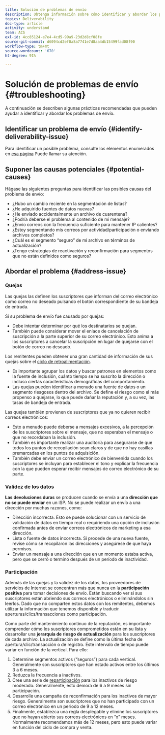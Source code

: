 ```yaml
---
title: Solución de problemas de envío
description: Obtenga información sobre cómo identificar y abordar los problemas de envío.
topics: Deliverability
doc-type: article
activity: understand
team: ACS
exl-id: 4cc85124-e7e4-4cd5-99a9-23d2d8cf08fe
source-git-commit: d6094cd2ef0a8a7741e7d8aa4db15499fad08f90
workflow-type: tm+mt
source-wordcount: '670'
ht-degree: 91%

---
```


# Solución de problemas de envío {#troubleshooting}

A continuación se describen algunas prácticas recomendadas que pueden ayudar a identificar y abordar los problemas de envío.

## Identificar un problema de envío {#identify-deliverability-issue}

Para identificar un posible problema, consulte los elementos enumerados en [esa página](/help/ongoing-monitoring.md) Puede llamar su atención.

<!--
Mailing or campaign metrics: unsubscribe, abuse complaint and/or bounce rates are higher than usual.
Subscriber activity: opens, clicks and/or transactions are lower than usual.
Seed accounts show filtered or non-delivered mailings.
-->

## Suponer las causas potenciales {#potential-causes}

Hágase las siguientes preguntas para identificar las posibles causas del problema de envío:

* ¿Hubo un cambio reciente en la segmentación de listas?
* ¿He adquirido fuentes de datos nuevas?
* ¿He enviado accidentalmente un archivo de cuarentena?
* ¿Podría deberse el problema al contenido de mi mensaje?
* ¿Envío correos con la frecuencia suficiente para mantener IP calientes?
* ¿Estoy segmentando mis correos por actividad/participación o enviando archivos completos?
* ¿Cuál es el segmento “seguro” de mi archivo en términos de actualización?
* ¿Tengo estrategias de reactivación y reconfirmación para segmentos que no están definidos como seguros?

## Abordar el problema {#address-issue}

### Quejas

[](/help/metrics/complaints.md)Las quejas las definen los suscriptores que informan del correo electrónico como correo no deseado pulsando el botón correspondiente de su bandeja de entrada.

Si su problema de envío fue causado por quejas:
* Debe intentar determinar por qué los destinatarios se quejan.
* También puede considerar mover el enlace de cancelación de suscripción a la parte superior de su correo electrónico. Esto anima a los suscriptores a cancelar la suscripción en lugar de quejarse con el botón de correo no deseado.

Los remitentes pueden obtener una gran cantidad de información de sus quejas sobre el [ciclo de retroalimentación](/help/transition-process/infrastructure.md#feedback-loops).
* Es importante agrupar los datos y buscar patrones en elementos como la fuente de inclusión, cuánto tiempo se ha suscrito la dirección o incluso ciertas características demográficas del comportamiento.
* Las quejas pueden identificar a menudo una fuente de datos o un segmento riesgosos dentro del archivo. Se define el riesgo como el más propenso a quejarse, lo que puede dañar la reputación y, a su vez, las tasas de bandeja de entrada.

Las quejas también provienen de suscriptores que ya no quieren recibir correos electrónicos:
* Esto a menudo puede deberse a mensajes excesivos, a la percepción de los suscriptores sobre el mensaje, que no esperaban el mensaje o que no recordaban la inclusión.
* También es importante realizar una auditoría para asegurarse de que todos los puntos de recopilación sean claros y de que no hay casillas premarcadas en los puntos de adquisición.
* También debe enviar un correo electrónico de bienvenida cuando los suscriptores se incluyan para establecer el tono y explicar la frecuencia con la que pueden esperar recibir mensajes de correo electrónico de su parte.

### Validez de los datos

**Las devoluciones duras** se producen cuando se envía a una **dirección que no se puede enviar** en un ISP. No se puede realizar un envío a una dirección por muchas razones, como:
* Dirección incorrecta. Esto se puede solucionar con un servicio de validación de datos en tiempo real o requiriendo una opción de inclusión confirmada antes de enviar correos electrónicos de marketing a esa dirección.
* Lista o fuente de datos incorrecta. Si procede de una nueva fuente, revise cómo se recopilaron las direcciones y asegúrese de que haya permisos.
* Enviar un mensaje a una dirección que en un momento estaba activa, pero que se cerró o terminó después de un período de inactividad.

### Participación

Además de las quejas y la validez de los datos, los proveedores de servicios de Internet se concentran más que nunca en la **participación positiva** para tomar decisiones de envío. Están buscando ver si sus suscriptores están abriendo sus correos electrónicos o eliminándolos sin leerlos. Dado que no comparten estos datos con los remitentes, debemos utilizar la información que tenemos disponible y traducir aperturas/clics/transacciones como participación.

Como parte del mantenimiento continuo de la reputación, es importante comprender cómo los suscriptores comprometidos están en su lista y desarrollar una **jerarquía de riesgo de actualización** para los suscriptores de cada archivo. La actualización se define como la última fecha de apertura/clic/transacción o de registro. Este intervalo de tiempo puede variar en función de la vertical. Para ello:

1. Determine segmentos activos (“seguros”) para cada vertical. Generalmente son suscriptores que han estado activos entre los últimos 3 a 6 meses.
1. Reduzca la frecuencia a inactivos.
1. Cree una serie de [reparticipación](/help/additional-resources/re-engagement.md) para los inactivos de riesgo moderado. Generalmente, esto demora de 6 a 9 meses sin participación.
1. Desarrolle una campaña de reconfirmación para los inactivos de mayor riesgo. Generalmente son suscriptores que no han participado con un correo electrónico en un periodo de 9 a 12 meses.
1. Finalmente, establezca una regla desplegable y elimine los suscriptores que no hayan abierto sus correos electrónicos en “x” meses. Normalmente recomendamos más de 12 meses, pero esto puede variar en función del ciclo de compra y venta.
